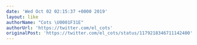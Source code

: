 ```yaml
---
date: 'Wed Oct 02 02:15:37 +0000 2019'
layout: like
authorName: "Cots \U0001F31E"
authorUrl: 'https://twitter.com/el_cots'
originalPost: 'https://twitter.com/el_cots/status/1179218346711142400'
---
```

